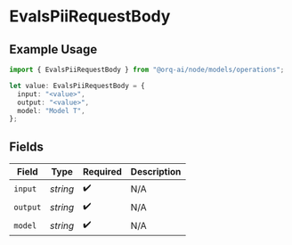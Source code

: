 # EvalsPiiRequestBody

## Example Usage

```typescript
import { EvalsPiiRequestBody } from "@orq-ai/node/models/operations";

let value: EvalsPiiRequestBody = {
  input: "<value>",
  output: "<value>",
  model: "Model T",
};
```

## Fields

| Field              | Type               | Required           | Description        |
| ------------------ | ------------------ | ------------------ | ------------------ |
| `input`            | *string*           | :heavy_check_mark: | N/A                |
| `output`           | *string*           | :heavy_check_mark: | N/A                |
| `model`            | *string*           | :heavy_check_mark: | N/A                |